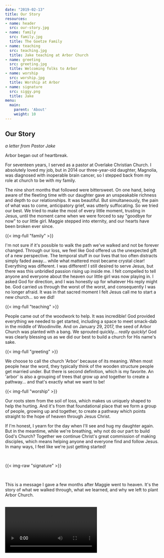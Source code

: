 ```yaml
---
date: "2019-02-13"
title: Our Story
resources:
- name: header
  src: our-story.jpg
- name: family
  src: family.jpg
  title: The Goetze Family
- name: teaching
  src: teaching.jpg
  title: Jake teaching at Arbor Church
- name: greeting
  src: greeting.jpg
  title: Welcoming folks to Arbor
- name: worship
  src: worship.jpg
  title: Worship at Arbor
- name: signature
  src: siggy.png
  title: Jake
menu:
  main:
    parent: 'About'
    weight: 10
---
```


## Our Story

*a letter from Pastor Jake*

Arbor began out of heartbreak.

For seventeen years, I served as a pastor at Overlake Christian Church. I absolutely loved my job, but in 2014 our three-year-old daughter, Magnolia, was diagnosed with inoperable brain cancer, so I stepped back from my role at church to be with my family.

The nine short months that followed were bittersweet. On one hand, being aware of the fleeting time with our daughter gave an unspeakable richness and depth to our relationships. It was beautiful. But simultaneously, the pain of what was to come, anticipatory grief, was utterly suffocating. So we tried our best. We tried to make the most of every little moment, trusting in Jesus, until the moment came when we were forced to say "goodbye for now" to our little girl. Maggie stepped into eternity, and our hearts have been broken ever since.

{{< img-full "family" >}}

I'm not sure if it's possible to walk the path we've walked and not be forever changed.  Through our loss, we feel like God offered us the unexpected gift of a new perspective. The temporal stuff in our lives that too often distracts simply faded away... while what mattered most became crystal clear!  Everything was different. I was different! I still desired to serve Jesus, but there was this unbridled passion rising up inside me. I felt compelled to tell anyone and everyone about the heaven our little girl was now playing in.  I asked God for direction, and I was honestly up for whatever His reply might be. God carried us through the worst of the worst, and consequently I was no longer afraid. It was in that sacred moment I felt Jesus call me to start a new church... so we did!

{{< img-full "teaching" >}}

People came out of the woodwork to help. It was incredible! God provided everything we needed to get started, including a space to meet smack-dab in the middle of Woodinville.  And on January 29, 2017, the seed of Arbor Church was planted with a bang. We sprouted quickly... *really quickly!* God was clearly blessing us as we did our best to build a church for His name's sake.

{{< img-full "greeting" >}}

We choose to call the church 'Arbor' because of its meaning. When most people hear the word, they typically think of the wooden structure people get married under. But there is second definition, which is my favorite. An 'arbor' is also a grouping of trees that grow up and together to create a pathway... and that's exactly what we want to be!

{{< img-full "worship" >}}

Our roots stem from the soil of loss, which makes us uniquely shaped to help the hurting.  And it's from that foundational place that we form a group of people, growing up and together, to create a pathway which points straight to the hope of heaven through Jesus Christ.

If I'm honest, I yearn for the day when I'll see and hug my daughter again. But in the meantime, while we're breathing, why not do our part to build God's Church? Together we continue Christ's great commission of making disciples, which means helping anyone and everyone find and follow Jesus. In many ways, I feel like we're just getting started!

<br />

{{< img-raw "signature" >}}

<br />

This is a message I gave a few months after Maggie went to heaven. It's the story of what we walked through, what we learned, and why we left to plant Arbor Church. 

<br />

<video controls style="max-width: 100%">
  <source src="https://www.arborchurch.com/video/our-story.mov" type="video/quicktime" />
</video>

